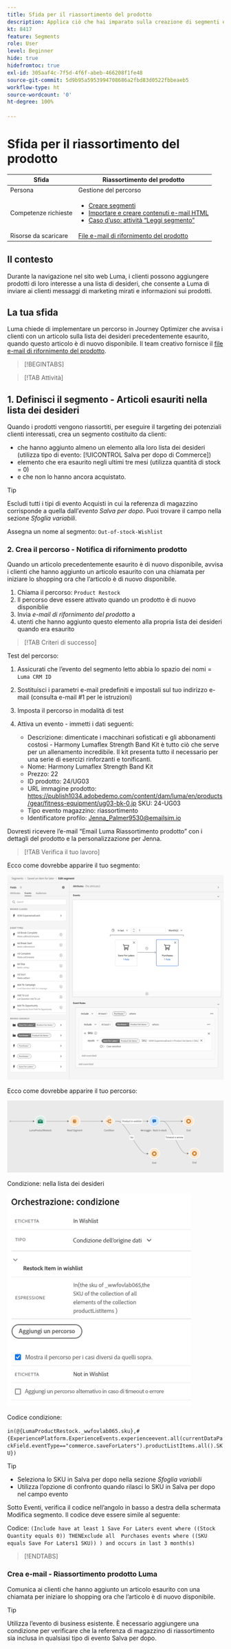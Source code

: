 ```yaml
---
title: Sfida per il riassortimento del prodotto
description: Applica ciò che hai imparato sulla creazione di segmenti e verifica le tue abilità.
kt: 8417
feature: Segments
role: User
level: Beginner
hide: true
hidefromtoc: true
exl-id: 305aaf4c-7f5d-4f6f-abeb-466208f1fe48
source-git-commit: 5d9b95a5953994708686a2fbd83d0522fbbeaeb5
workflow-type: ht
source-wordcount: '0'
ht-degree: 100%

---
```


# Sfida per il riassortimento del prodotto

| Sfida | Riassortimento del prodotto |
|---|---|
| Persona | Gestione del percorso |
| Competenze richieste | <ul><li>[Creare segmenti](https://experienceleague.adobe.com/docs/journey-optimizer-learn/tutorials/profiles-segments-subscriptions/create-segments.html?lang=it)</li><li> [Importare e creare contenuti e-mail HTML](https://experienceleague.adobe.com/docs/journey-optimizer-learn/tutorials/email-channel/import-and-author-html-email-content.html?lang=it)</li><li>[Caso d’uso: attività “Leggi segmento”](https://experienceleague.adobe.com/docs/journey-optimizer-learn/tutorials/create-journeys/use-case-read-segment.html?lang=it)</li> |
| Risorse da scaricare | [File e-mail di rifornimento del prodotto](/help/challenges/assets/email-assets/ProductRestockEmail.html.zip) |

## Il contesto

Durante la navigazione nel sito web Luma, i clienti possono aggiungere prodotti di loro interesse a una lista di desideri, che consente a Luma di inviare ai clienti messaggi di marketing mirati e informazioni sui prodotti.

## La tua sfida

Luma chiede di implementare un percorso in Journey Optimizer che avvisa i clienti con un articolo sulla lista dei desideri precedentemente esaurito, quando questo articolo è di nuovo disponibile. Il team creativo fornisce il [file e-mail di rifornimento del prodotto](/help/challenges/assets/email-assets/ProductRestockEmail.html.zip).

>[!BEGINTABS]

>[!TAB Attività]

## 1. Definisci il segmento - Articoli esauriti nella lista dei desideri

Quando i prodotti vengono riassortiti, per eseguire il targeting dei potenziali clienti interessati, crea un segmento costituito da clienti:

* che hanno aggiunto almeno un elemento alla loro lista dei desideri (utilizza tipo di evento: [!UICONTROL Salva per dopo di Commerce])
* elemento che era esaurito negli ultimi tre mesi (utilizza quantità di stock = 0)
* e che non lo hanno ancora acquistato.

>[!TIP]
>Escludi tutti i tipi di evento Acquisti in cui la referenza di magazzino corrisponde a quella dall’*evento Salva per dopo*. Puoi trovare il campo nella sezione *Sfoglia variabili*.

Assegna un nome al segmento: `Out-of-stock-Wishlist`


### 2. Crea il percorso - Notifica di rifornimento prodotto

Quando un articolo precedentemente esaurito è di nuovo disponibile, avvisa i clienti che hanno aggiunto un articolo esaurito con una chiamata per iniziare lo shopping ora che l’articolo è di nuovo disponibile.

1. Chiama il percorso: `Product Restock`
2. Il percorso deve essere attivato quando un prodotto è di nuovo disponiblie
3. Invia *e-mail di rifornimento del prodotto* a
4. utenti che hanno aggiunto questo elemento alla propria lista dei desideri quando era esaurito

>[!TAB Criteri di successo]

Test del percorso:

1. Assicurati che l’evento del segmento letto abbia lo spazio dei nomi = `Luma CRM ID`
1. Sostituisci i parametri e-mail predefiniti e impostali sul tuo indirizzo e-mail (consulta e-mail #1 per le istruzioni)
1. Imposta il percorso in modalità di test
1. Attiva un evento - immetti i dati seguenti:

   * Descrizione: dimenticate i macchinari sofisticati e gli abbonamenti costosi - Harmony Lumaflex Strength Band Kit è tutto ciò che serve per un allenamento incredibile. Il kit presenta tutto il necessario per una serie di esercizi rinforzanti e tonificanti.
   * Nome: Harmony Lumaflex Strength Band Kit
   * Prezzo: 22
   * ID prodotto: 24/UG03
   * URL immagine prodotto: https://publish1034.adobedemo.com/content/dam/luma/en/products/gear/fitness-equipment/ug03-bk-0.jp SKU: 24-UG03
   * Tipo evento magazzino: riassortimento
   * Identificatore profilo: Jenna_Palmer9530@emailsim.io

Dovresti ricevere l’e-mail “Email Luma Riassortimento prodotto” con i dettagli del prodotto e la personalizzazione per Jenna.

>[!TAB Verifica il tuo lavoro]

Ecco come dovrebbe apparire il tuo segmento:

![Segmento - Articoli esauriti sulla lista dei desideri](/help/challenges/assets/C1-S2.png)


Ecco come dovrebbe apparire il tuo percorso:

![Percorso di riassortimento del prodotto](/help/challenges/assets/c3-j3-journey.png)

Condizione: nella lista dei desideri

![Condizione - nella lista dei desideri](/help/challenges/assets/c3-j3-condition.png)

Codice condizione:

```in(@{LumaProductRestock._wwfovlab065.sku},#{ExperiencePlatform.ExperienceEvents.experienceevent.all(currentDataPackField.eventType=="commerce.saveForLaters").productListItems.all().SKU})```


>[!TIP]
> * Seleziona lo SKU in Salva per dopo nella sezione *Sfoglia variabili*
> * Utilizza l’opzione di confronto quando rilasci lo SKU in Salva per dopo nel campo evento


Sotto Eventi, verifica il codice nell’angolo in basso a destra della schermata Modifica segmento. Il codice deve essere simile al seguente:

Codice:
```(Include have at least 1 Save For Laters event where ((Stock Quantity equals 0)) THENExclude all  Purchases events where ((SKU equals Save For Laters1 SKU)) ) and occurs in last 3 month(s)```

>[!ENDTABS]

### Crea e-mail - Riassortimento prodotto Luma

Comunica ai clienti che hanno aggiunto un articolo esaurito con una chiamata per iniziare lo shopping ora che l’articolo è di nuovo disponibile.



>[!TIP]
>
> Utilizza l’evento di business esistente. È necessario aggiungere una condizione per verificare che la referenza di magazzino di riassortimento sia inclusa in qualsiasi tipo di evento Salva per dopo.





